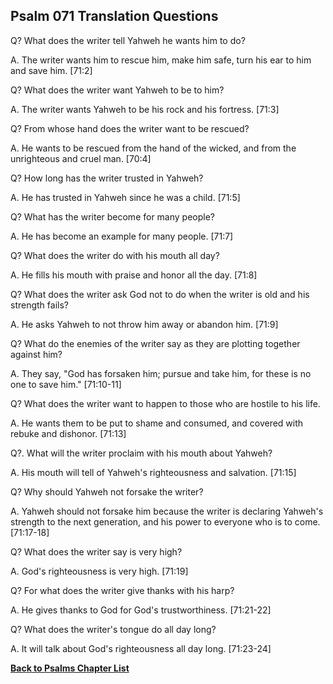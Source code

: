 ## Psalm 071 Translation Questions ##

Q? What does the writer tell Yahweh he wants him to do?

A. The writer wants him to rescue him, make him safe, turn his ear to him and save him. [71:2]

Q? What does the writer want Yahweh to be to him?

A. The writer wants Yahweh to be his rock and his fortress. [71:3]

Q? From whose hand does the writer want to be rescued?

A. He wants to be rescued from the hand of the wicked, and from the unrighteous and cruel man. [70:4]

Q? How long has the writer trusted in Yahweh?

A. He has trusted in Yahweh since he was a child. [71:5]

Q? What has the writer become for many people?

A. He has become an example for many people. [71:7]

Q? What does the writer do with his mouth all day?

A. He fills his mouth with praise and honor all the day. [71:8]

Q? What does the writer ask God not to do when the writer is old and his strength fails?

A. He asks Yahweh to not throw him away or abandon him. [71:9]

Q? What do the enemies of the writer say as they are plotting together against him?

A. They say, "God has forsaken him; pursue and take him, for these is no one to save him." [71:10-11]

Q? What does the writer want to happen to those who are hostile to his life.

A. He wants them to be put to shame and consumed, and covered with rebuke and dishonor. [71:13]

Q?. What will the writer proclaim with his mouth about Yahweh?

A. His mouth will tell of Yahweh's righteousness and salvation. [71:15]

Q? Why should Yahweh not forsake the writer?

A. Yahweh should not forsake him because the writer is declaring Yahweh's strength to the next generation, and his power to everyone who is to come. [71:17-18]

Q? What does the writer say is very high?

A. God's righteousness is very high. [71:19]

Q? For what does the writer give thanks with his harp?

A. He gives thanks to God for God's trustworthiness. [71:21-22]

Q? What does the writer's tongue do all day long?

A. It will talk about God's righteousness all day long. [71:23-24]

__[Back to Psalms Chapter List](./)__

